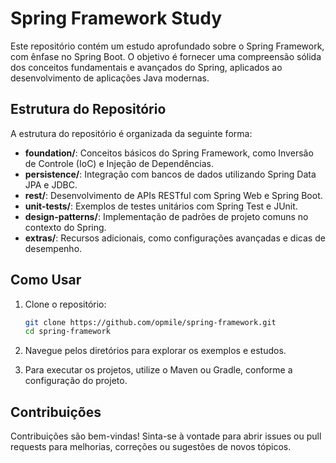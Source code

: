 # Spring Framework Study

Este repositório contém um estudo aprofundado sobre o Spring Framework, com ênfase no Spring Boot. O objetivo é fornecer uma compreensão sólida dos conceitos fundamentais e avançados do Spring, aplicados ao desenvolvimento de aplicações Java modernas.

## Estrutura do Repositório

A estrutura do repositório é organizada da seguinte forma:

* **foundation/**: Conceitos básicos do Spring Framework, como Inversão de Controle (IoC) e Injeção de Dependências.
* **persistence/**: Integração com bancos de dados utilizando Spring Data JPA e JDBC.
* **rest/**: Desenvolvimento de APIs RESTful com Spring Web e Spring Boot.
* **unit-tests/**: Exemplos de testes unitários com Spring Test e JUnit.
* **design-patterns/**: Implementação de padrões de projeto comuns no contexto do Spring.
* **extras/**: Recursos adicionais, como configurações avançadas e dicas de desempenho.

## Como Usar

1. Clone o repositório:

   ```bash
   git clone https://github.com/opmile/spring-framework.git
   cd spring-framework
   ```

2. Navegue pelos diretórios para explorar os exemplos e estudos.

3. Para executar os projetos, utilize o Maven ou Gradle, conforme a configuração do projeto.

## Contribuições

Contribuições são bem-vindas! Sinta-se à vontade para abrir issues ou pull requests para melhorias, correções ou sugestões de novos tópicos.
